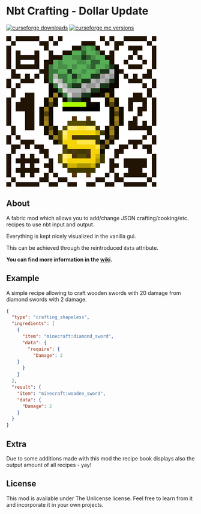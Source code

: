# Nbt Crafting - Dollar Update

[![curseforge downloads](http://cf.way2muchnoise.eu/full_nbt-crafting_downloads.svg)](https://minecraft.curseforge.com/projects/nbt-crafting)
[![curseforge mc versions](http://cf.way2muchnoise.eu/versions/nbt-crafting.svg)](https://minecraft.curseforge.com/projects/nbt-crafting)

![logo](images/logo_variation_big.png?raw=true)

## About
A fabric mod which allows you to add/change JSON crafting/cooking/etc. recipes to use nbt input and output.

Everything is kept nicely visualized in the vanilla gui.

This can be achieved through the reintroduced `data` attribute. 

**You can find more information in the [wiki](https://mcwiki.siphalor.de/nbt-crafting/v2).**

## Example
A simple recipe allowing to craft wooden swords with 20 damage from diamond swords with 2 damage.

```json
{
  "type": "crafting_shapeless",
  "ingredients": [
    {
      "item": "minecraft:diamond_sword",
      "data": {
      	"require": {
          "Damage": 2
	}
      }
    }
  ],
  "result": {
    "item": "minecraft:wooden_sword",
    "data": {
      "Damage": 2
    }
  }
}
```

## Extra
Due to some additions made with this mod the recipe book displays also the output amount of all recipes - yay!

## License

This mod is available under The Unlicense license. Feel free to learn from it and incorporate it in your own projects.
